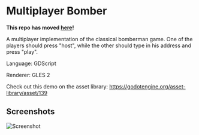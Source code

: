 # Multiplayer Bomber

**This repo has moved [here](https://github.com/rivet-gg/examples)!**

A multiplayer implementation of the classical bomberman game.
One of the players should press "host", while the other
should type in his address and press "play".

Language: GDScript

Renderer: GLES 2

Check out this demo on the asset library: https://godotengine.org/asset-library/asset/139

## Screenshots

![Screenshot](screenshots/bomber.png)
